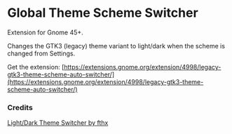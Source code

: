 # Global Theme Scheme Switcher

Extension for Gnome 45+.

Changes the GTK3 (legacy) theme variant to light/dark when the scheme is changed from Settings.

Get the extension: [https://extensions.gnome.org/extension/4998/legacy-gtk3-theme-scheme-auto-switcher/](https://extensions.gnome.org/extension/4998/legacy-gtk3-theme-scheme-auto-switcher/)

### Credits
[Light/Dark Theme Switcher by fthx](https://github.com/fthx/theme-switcher)
